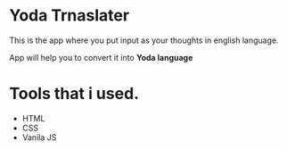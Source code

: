 <h1>Yoda Trnaslater</h1>

<p>This is the app where you put input as your thoughts in english language.</p>
<p>App will help you to convert it into <span><strong>Yoda language</strong></span></p>

<h1>Tools that i used.</h1>
<ul>
    <li>HTML</li>
    <li>CSS</li>
    <li>Vanila JS</li>
</ul>
